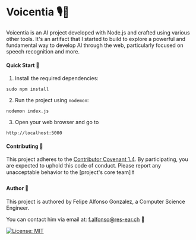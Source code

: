 # Voicentia 🎙️🤖

Voicentia is an AI project developed with Node.js and crafted using various other tools. It's an artifact that I started to build to explore a powerful and fundamental way to develop AI through the web, particularly focused on speech recognition and more.

#### Quick Start 🚀

1. Install the required dependencies:
   
```
sudo npm install
```

2. Run the project using `nodemon`:
   
```
nodemon index.js
```

3. Open your web browser and go to
   
```
http://localhost:5000
```


#### Contributing 🤝

This project adheres to the [Contributor Covenant 1.4](http://contributor-covenant.org/version/1/4/). By participating, you are expected to uphold this code of conduct. Please report any unacceptable behavior to the [project's core team] ❗

#### Author 📝

This project is authored by Felipe Alfonso Gonzalez, a Computer Science Engineer.

You can contact him via email at: f.alfonso@res-ear.ch 📧

[![License: MIT](https://img.shields.io/badge/License-MIT-yellow.svg)](https://opensource.org/licenses/MIT)

